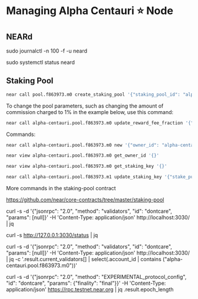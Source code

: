 # Managing Alpha Centauri ⭐️ Node

## NEARd

sudo journalctl -n 100 -f -u neard

sudo systemctl status neard

## Staking Pool

```sh
near call pool.f863973.m0 create_staking_pool '{"staking_pool_id": "alpha-centauri", "owner_id": "alpha-centauri.testnet", "stake_public_key": "ed25519:5JQJzUAPqehSkMjTp3p58cc4Dr4TgnPGqQ9poZ99rHUr", "reward_fee_fraction": {"numerator": 5, "denominator": 100}}' --accountId="alpha-centauri.testnet" --amount=30 --gas=300000000000000
```

To change the pool parameters, such as changing the amount of commission charged to 1% in the example below, use this command:

```sh
near call alpha-centauri.pool.f863973.m0 update_reward_fee_fraction '{"reward_fee_fraction": {"numerator": 1, "denominator": 100}}' --accountId alpha-centauri.testnet --gas=300000000000000
```

Commands:

```sh
near call alpha-centauri.pool.f863973.m0 new '{"owner_id": "alpha-centauri.testnet", "stake_public_key": "ed25519:5JQJzUAPqehSkMjTp3p58cc4Dr4TgnPGqQ9poZ99rHUr", "reward_fee_fraction": {"numerator": 5, "denominator": 100}}' --accountId alpha-centauri.testnet

near view alpha-centauri.pool.f863973.m0 get_owner_id '{}'

near view alpha-centauri.pool.f863973.m0 get_staking_key '{}'

near call alpha-centauri.pool.f863973.m1 update_staking_key '{"stake_public_key": "<public key>"}' --accountId <accountId>
```

More commands in the staking-pool contract

https://github.com/near/core-contracts/tree/master/staking-pool

curl -s -d '{"jsonrpc": "2.0", "method": "validators", "id": "dontcare", "params": [null]}' -H 'Content-Type: application/json' http://localhost:3030/ | jq

curl -s http://127.0.0.1:3030/status | jq

curl -s -d '{"jsonrpc": "2.0", "method": "validators", "id": "dontcare", "params": [null]}' -H 'Content-Type: application/json' http://localhost:3030/ | jq -c '.result.current_validators[] | select(.account_id | contains ("alpha-centauri.pool.f863973.m0"))'


curl -s -d '{"jsonrpc": "2.0", "method": "EXPERIMENTAL_protocol_config", "id": "dontcare", "params": {"finality": "final"}}' -H 'Content-Type: application/json' https://rpc.testnet.near.org | jq .result.epoch_length
